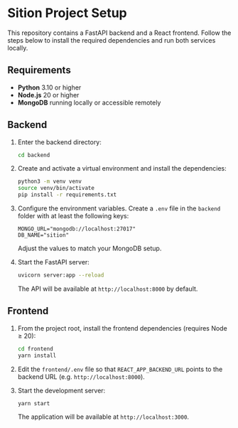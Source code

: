 # Sition Project Setup

This repository contains a FastAPI backend and a React frontend. Follow the steps below to install the required dependencies and run both services locally.

## Requirements

- **Python** 3.10 or higher
- **Node.js** 20 or higher
- **MongoDB** running locally or accessible remotely

## Backend

1. Enter the backend directory:

   ```bash
   cd backend
   ```

2. Create and activate a virtual environment and install the dependencies:

   ```bash
   python3 -m venv venv
   source venv/bin/activate
   pip install -r requirements.txt
   ```

3. Configure the environment variables. Create a `.env` file in the `backend` folder with at least the following keys:

   ```env
   MONGO_URL="mongodb://localhost:27017"
   DB_NAME="sition"
   ```

   Adjust the values to match your MongoDB setup.

4. Start the FastAPI server:

   ```bash
   uvicorn server:app --reload
   ```

   The API will be available at `http://localhost:8000` by default.

## Frontend

1. From the project root, install the frontend dependencies (requires Node ≥ 20):

   ```bash
   cd frontend
   yarn install
   ```

2. Edit the `frontend/.env` file so that `REACT_APP_BACKEND_URL` points to the backend URL (e.g. `http://localhost:8000`).

3. Start the development server:

   ```bash
   yarn start
   ```

   The application will be available at `http://localhost:3000`.

